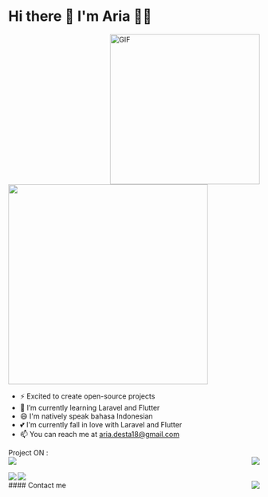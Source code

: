 <h1 style="center">
    Hi there 👋 I'm Aria 👨‍💻
</h1>


<img align="right" height="300"  alt="GIF" src="https://i.pinimg.com/originals/7f/9b/92/7f9b92e6d10799bd7d3c47433fb3e020.gif" />

<img src="https://github-readme-stats.vercel.app/api?username=ariadesta2083&show_icons=true&theme=radical" width="400">

- ⚡ Excited to create open-source projects
- 🌱 I’m currently learning Laravel and Flutter
- 😄 I'm natively speak bahasa Indonesian
- 💕 I'm currently fall in love with Laravel and Flutter
- 📫 You can reach me at aria.desta18@gmail.com

Project ON :
<br>
<a href="https://github.com/AriaDesta2083/jaon-mart">
  <img align="left" src="https://github-readme-stats.vercel.app/api/pin/?username=ariadesta2083&repo=jaon-mart" />
  <img align="right" src="https://github-readme-stats.vercel.app/api/top-langs/?username=ariadesta2083&layout=compact" />
</a>

<br>

<a href="https://github.com/AriaDesta2083/b-farm">
  <img align="left" src="https://github-readme-stats.vercel.app/api/pin/?username=ariadesta2083&repo=b-farm" />
</a>

<a href="https://github.com/AriaDesta2083/b-farm-public">
  <img align="left" src="https://github-readme-stats.vercel.app/api/pin/?username=ariadesta2083&repo=b-farm-public" />
</a>
<br>
#### Contact me
  <a href="https://www.instagram.com/aria_desta/">
    <img align="right"src="https://img.shields.io/badge/aria_desta-bc2a8d?style=for-the-badge&logo=instagram&logoColor=white" />
  </a>
<br>


